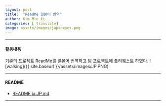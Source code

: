 ```yaml
---
layout: post
title:  "ReadMe 일본어 번역"
author: Kim Min ki
categories: [ translate]
image: assets/images/japaneses.png
---
```


***
#### 활동내용
기존의 프로젝트 ReadMe를 일본어 번역하고 팀 프로젝트에 풀리퀘스트 하였다.
![walking]({{ site.baseurl }}/assets/images/JP.PNG)

***
#### README

- [README.ja.JP.md](https://github.com/18-2-SKKU-OSS/2018-2-OSS-L1/blob/master/README.ja-JP.md)

***